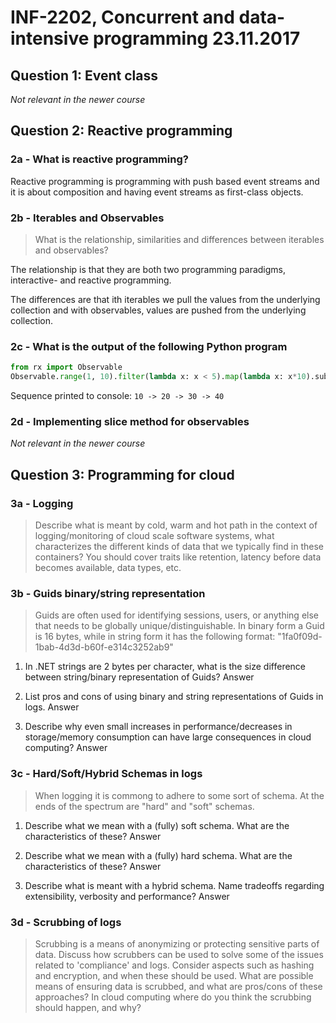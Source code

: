 # INF-2202, Concurrent and data-intensive programming 23.11.2017

## Question 1: Event class

_Not relevant in the newer course_ 

## Question 2: Reactive programming

### 2a - What is reactive programming?

Reactive programming is programming with push based event streams and it is
about composition and having event streams as first-class objects.

### 2b - Iterables and Observables

> What is the relationship, similarities and differences between iterables and observables?

The relationship is that they are both two programming paradigms, interactive- and reactive programming.

The differences are that ith iterables we pull the values from the underlying collection and
with observables, values are pushed from the underlying collection.

### 2c - What is the output of the following Python program

```python
from rx import Observable
Observable.range(1, 10).filter(lambda x: x < 5).map(lambda x: x*10).subscribe(print)
```

Sequence printed to console: `10 -> 20 -> 30 -> 40`

### 2d -  Implementing slice method for observables

_Not relevant in the newer course_

## Question 3: Programming for cloud

### 3a - Logging

> Describe what is meant by cold, warm and hot path in the context of logging/monitoring of cloud scale software systems,
> what characterizes the different kinds of data that we typically find in these containers? You should cover traits like 
> retention, latency before data becomes available, data types, etc.

### 3b - Guids binary/string representation

> Guids are often used for identifying sessions, users, or anything else that needs to be globally unique/distinguishable.
> In binary form a Guid is 16  bytes, while in string form it has the following format: "1fa0f09d-1bab-4d3d-b60f-e314c3252ab9"

1. In .NET strings are 2 bytes per character, what is the size difference between string/binary representation of Guids?
    Answer

2. List pros and cons of using binary and string representations of Guids in logs.
    Answer

3. Describe why even small increases in performance/decreases in storage/memory consumption can have large consequences in cloud computing?
    Answer

### 3c - Hard/Soft/Hybrid Schemas in logs

> When logging it is commong to adhere to some sort of schema. At the ends of the spectrum are "hard" and "soft" schemas.

1. Describe what we mean with a (fully) soft schema. What are the characteristics of these?
   Answer

2. Describe what we mean with a (fully) hard schema. What are the characteristics of these?
   Answer

3. Describe what is meant with a hybrid schema. Name tradeoffs regarding extensibility, verbosity and performance?
   Answer

### 3d - Scrubbing of logs

> Scrubbing is a means of anonymizing or protecting sensitive parts of data. Discuss how
> scrubbers can be used to solve some of the issues related to 'compliance' and logs. Consider aspects
> such as hashing and encryption, and when these should be used. What are possible means of ensuring data is scrubbed, and
> what are pros/cons of these approaches? In cloud computing where do you think the scrubbing should happen, and why?